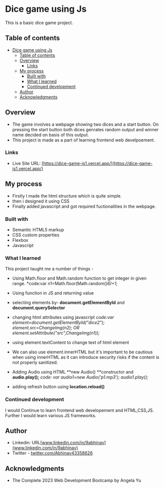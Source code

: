 # Dice game using Js
This is a basic dice game project.

## Table of contents
- [Dice game using Js](#dice-game-using-js)
  - [Table of contents](#table-of-contents)
  - [Overview](#overview)
    - [Links](#links)
  - [My process](#my-process)
    - [Built with](#built-with)
    - [What I learned](#what-i-learned)
    - [Continued development](#continued-development)
  - [Author](#author)
  - [Acknowledgments](#acknowledgments)

## Overview
- The game involves a webpage showing two dices and a start button. On pressing the start button both dices genrates random output and winner name decided on basis of this output.
- This project is made as a part of learning frontend web develpoement.

### Links
- Live Site URL: [https://dice-game-js1.vercel.app/](https://dice-game-js1.vercel.app/)

## My process
- Firstly I made the html structure which is quite simple.
- then i designed it using CSS
- Finally added javascript and got required fuctionalities in the webpage.
  
### Built with

- Semantic HTML5 markup
- CSS custom properties
- Flexbox
- Javascript

### What I learned
This project taught me a number of things -
- Using Math.floor and Math.random function to get integer in given range.
*code:var n1=Math.floor(Math.random()*6)+1;*

- Using function in JS and returning value

- selecting elements by- **document.getElementById** and **document.querySelector**

- changing html attributes using javascript
*code:var element=document.getElementById("dice2");*
*element.src=ChangeImg(n2); OR element.setAttribute("src",ChangeImg(n1));*

- using element.textContent to change text of html element
- We can also use element.innerHTML but  it's important to be cautious when using innerHTML as it can introduce security risks if the content is not properly sanitized.

- Adding Audio using HTML **new Audio() **constructor and **audio.play();**
*code: var audio1=new Audio('p1.mp3');*
*audio1.play();*

- adding refresh button using **location.reload()**

### Continued development
I would Continue to learn frontend web developement and HTML,CSS,JS. Further I would learn various JS frameworks.

## Author

- Linkedin: URL[www.linkedin.com/in/9abhinav](www.linkedin.com/in/9abhinav)
- Twitter - [twitter.com/Abhinav43358626](twitter.com/Abhinav43358626)

## Acknowledgments
- The Complete 2023 Web Development Bootcamp by Angela Yu
